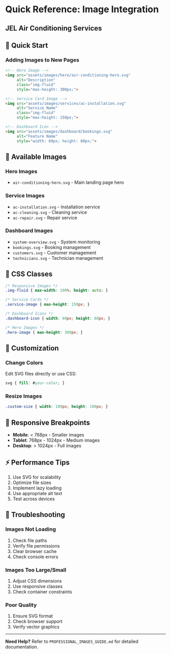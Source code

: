 # Quick Reference: Image Integration
## JEL Air Conditioning Services

## 🚀 Quick Start

### Adding Images to New Pages
```html
<!-- Hero Image -->
<img src="assets/images/hero/air-conditioning-hero.svg" 
     alt="Description" 
     class="img-fluid" 
     style="max-height: 300px;">

<!-- Service Card Image -->
<img src="assets/images/services/ac-installation.svg" 
     alt="Service Name" 
     class="img-fluid" 
     style="max-height: 150px;">

<!-- Dashboard Icon -->
<img src="assets/images/dashboard/bookings.svg" 
     alt="Feature Name" 
     style="width: 60px; height: 60px;">
```

## 📁 Available Images

### Hero Images
- `air-conditioning-hero.svg` - Main landing page hero

### Service Images
- `ac-installation.svg` - Installation service
- `ac-cleaning.svg` - Cleaning service  
- `ac-repair.svg` - Repair service

### Dashboard Images
- `system-overview.svg` - System monitoring
- `bookings.svg` - Booking management
- `customers.svg` - Customer management
- `technicians.svg` - Technician management

## 🎨 CSS Classes

```css
/* Responsive Images */
.img-fluid { max-width: 100%; height: auto; }

/* Service Cards */
.service-image { max-height: 150px; }

/* Dashboard Icons */
.dashboard-icon { width: 60px; height: 60px; }

/* Hero Images */
.hero-image { max-height: 300px; }
```

## 🔧 Customization

### Change Colors
Edit SVG files directly or use CSS:
```css
svg { fill: #your-color; }
```

### Resize Images
```css
.custom-size { width: 100px; height: 100px; }
```

## 📱 Responsive Breakpoints

- **Mobile**: < 768px - Smaller images
- **Tablet**: 768px - 1024px - Medium images  
- **Desktop**: > 1024px - Full images

## ⚡ Performance Tips

1. Use SVG for scalability
2. Optimize file sizes
3. Implement lazy loading
4. Use appropriate alt text
5. Test across devices

## 🐛 Troubleshooting

### Images Not Loading
1. Check file paths
2. Verify file permissions
3. Clear browser cache
4. Check console errors

### Images Too Large/Small
1. Adjust CSS dimensions
2. Use responsive classes
3. Check container constraints

### Poor Quality
1. Ensure SVG format
2. Check browser support
3. Verify vector graphics

---

**Need Help?** Refer to `PROFESSIONAL_IMAGES_GUIDE.md` for detailed documentation.
